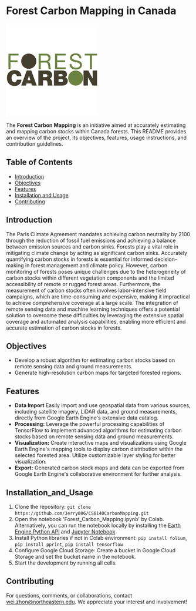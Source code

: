 # Forest Carbon Mapping in Canada

![Project Logo](logo.png)

The **Forest Carbon Mapping** is an initiative aimed at accurately estimating and mapping carbon stocks within Canada forests. This README provides an overview of the project, its objectives, features, usage instructions, and contribution guidelines.

## Table of Contents

- [Introduction](#introduction)
- [Objectives](#objectives)
- [Features](#features)
- [Installation and Usage](#installation-and-Usage)
- [Contributing](#contributing)

## Introduction

The Paris Climate Agreement mandates achieving carbon neutrality by 2100 through the reduction of fossil fuel emissions and achieving a balance between emission sources and carbon sinks. Forests play a vital role in mitigating climate change by acting as significant carbon sinks. Accurately quantifying carbon stocks in forests is essential for informed decision-making in forest management and climate policy. However, carbon monitoring of forests poses unique challenges due to the heterogeneity of carbon stocks within different vegetation components and the limited accessibility of remote or rugged forest areas. Furthermore, the measurement of carbon stocks often involves labor-intensive field campaigns, which are time-consuming and expensive, making it impractical to achieve comprehensive coverage at a large scale. The integration of remote sensing data and machine learning techniques offers a potential solution to overcome these difficulties by leveraging the extensive spatial coverage and automated analysis capabilities, enabling more efficient and accurate estimation of carbon stocks in forests.

## Objectives

- Develop a robust algorithm for estimating carbon stocks based on remote sensing data and ground measurements.
- Generate high-resolution carbon maps for targeted forested regions.

## Features

- **Data Import** Easily import and use geospatial data from various sources, including satellite imagery, LiDAR data, and ground measurements, directly from Google Earth Engine's extensive data catalog.
- **Processing:** Leverage the powerful processing capabilities of TensorFlow to implement advanced algorithms for estimating carbon stocks based on remote sensing data and ground measurements.
- **Visualization:** Create interactive maps and visualizations using Google Earth Engine's mapping tools to display carbon distribution within the selected forested area. Utilize customizable layer styling for better visualization.
- **Export:** Generated carbon stock maps and data can be exported from Google Earth Engine's collaborative environment for further analysis.

## Installation_and_Usage

1. Clone the repository: `git clone https://github.com/Jerry086/CS6140CarbonMapping.git`
2. Open the notebook 'Forest_Carbon_Mapping.ipynb' by Colab. Alternatively, you can run the notebook locally by installing the [Earth Engine Python API](https://developers.google.com/earth-engine/guides/python_install) and [Jupyter Notebook](https://jupyter.org/install)
3. Install Python libraries if not in Colab environment: `pip install folium`, `pip install pprint`, `pip install tensorflow`
4. Configure Google Cloud Storage: Create a bucket in Google Cloud Storage and set the bucket name in the notebook.
5. Start the development by running all cells.

## Contributing

For questions, comments, or collaborations, contact [wei.zhon@northeastern.edu](wei.zhon@northeastern.edu). We appreciate your interest and involvement!
